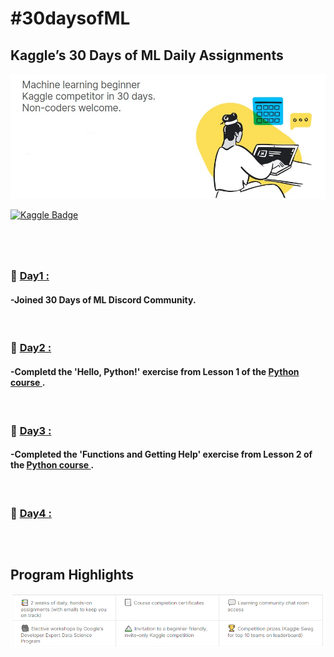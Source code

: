 <h1>#30daysofML </h1> 

<h2>Kaggle’s 30 Days of ML Daily Assignments </h2>
<img src="kaggle.jpg" width="800px">

[![Kaggle Badge](https://img.shields.io/badge/MY_Kaggle_Profile-20BEFF?style=for-the-badge&logo=Kaggle&logoColor=white)](https://www.kaggle.com/wiemborchani)
<h1></h1>
<br>

<h3>💫 <u><b>Day1 :</u></b></h3>
<h4>-Joined 30 Days of ML Discord Community.</h4>
<br>

<h3>💫 <u><b>Day2 :</u></b></h3>
<h4>-Completd the 'Hello, Python!' exercise from Lesson 1 of the <a href="https://www.kaggle.com/learn/python"> <b> Python course </b></a>.</h4>
<br>

<h3>💫 <u><b>Day3 :</u></b></h3>
<h4>-Completed the 'Functions and Getting Help' exercise from Lesson 2 of the <a href="https://www.kaggle.com/learn/python"> <b> Python course </b></a>.</h4></h4>
<br>

<h3>💫 <u><b>Day4 :</u></b></h3>
<h4></h4>
<br>

<h1></h1>
<h2>Program Highlights </h2>
<img src="highlights.png" width="800px">
<h1></h1>
